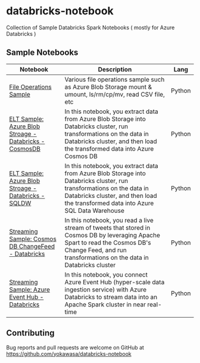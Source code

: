 # databricks-notebook

Collection of Sample Databricks Spark Notebooks ( mostly for Azure Databricks )


## Sample Notebooks

| Notebook | Description | Lang
| ------------- | ------------- | ----------- |
| [File Operations Sample](notebooks/file-operations-python.ipynb) | Various file operations sample such as Azure Blob Storage mount & umount, ls/rm/cp/mv, read CSV file, etc| Python |    
| [ELT Sample: Azure Blob Stroage - Databricks - CosmosDB](notebooks/elt-blob-storage-cosmosdb-python.ipynb)| In this notebook, you extract data from Azure Blob Storage into Databricks cluster, run transformations on the data in Databricks cluster, and then load the transformed data into Azure Cosmos DB | Python |
| [ELT Sample: Azure Blob Stroage - Databricks - SQLDW](notebooks/elt-blob-storage-sqldw-python.ipynb) | In this notebook, you extract data from Azure Blob Storage into Databricks cluster, run transformations on the data in Databricks cluster, and then load the transformed data into Azure SQL Data Warehouse | Python |
| [Streaming Sample: Cosmos DB ChangeFeed - Databricks](notebooks/tweet-streaming-cosmosdb-python.ipynb) | In this notebook, you read a live stream of tweets that stored in Cosmos DB by leveraging Apache Spart to read the Cosmos DB's Change Feed, and run transformations on the data in Databricks cluster | Python |
| [Streaming Sample: Azure Event Hub - Databricks](notebooks/tweet-streaming-eventhub-python.ipynb) | In this notebook, you connect Azure Event Hub (hyper-scale data ingestion service) with Azure Databricks to stream data into an Apache Spark cluster in near real-time | Python |

## Contributing

Bug reports and pull requests are welcome on GitHub at https://github.com/yokawasa/databricks-notebook
